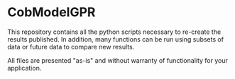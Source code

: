 # CobModelGPR
This repository contains all the python scripts necessary to re-create the results published.
In addition, many functions can be run using subsets of data or future data to compare new results.

All files are presented "as-is" and without warranty of functionality for your application.
